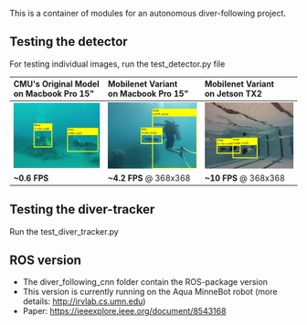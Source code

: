 This is a container of modules for an autonomous diver-following project. 
  

## Testing the detector
For testing individual images, run the test_detector.py file

| CMU's Original Model</br> on Macbook Pro 15" | Mobilenet Variant </br>on Macbook Pro 15" | Mobilenet Variant</br>on Jetson TX2 |
|:---------|:--------------------|:----------------|
| ![cmu-model](/test_data/res/7.jpg)     | ![mb-model-macbook](/test_data/res/1.jpg) | ![mb-model-tx2](/test_data/res/0.jpg) |
| **~0.6 FPS** | **~4.2 FPS** @ 368x368 | **~10 FPS** @ 368x368 |


## Testing the diver-tracker
Run the test_diver_tracker.py 


## ROS version
- The diver_following_cnn folder contain the ROS-package version 
- This version is currently running on the Aqua MinneBot robot (more details: http://irvlab.cs.umn.edu)
- Paper:  https://ieeexplore.ieee.org/document/8543168

